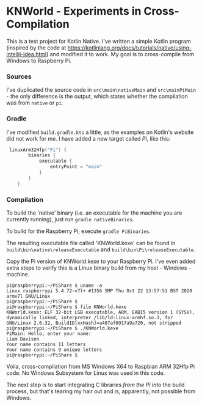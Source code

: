 # KNWorld - Experiments in Cross-Compilation

This is a test project for Kotlin Native. I've written a simple Kotlin program (inspired by the code at https://kotlinlang.org/docs/tutorials/native/using-intellij-idea.html) and modified it to work. My goal is to cross-compile from Windows to Raspberry Pi.

### Sources

I've duplicated the source code in `src\main\nativeMain` and `src\mainPiMain` - the only difference is the output, which states whether the compilation was from `native` or `pi`.

### Gradle

I've modified `build.gradle.kts` a little, as the examples on Kotlin's website did not work for me. I have added a new target called *Pi*, like this:

```kotlin
 linuxArm32Hfp("Pi") {
        binaries {
            executable {
                entryPoint = "main"
            }
        }
    }
```

### Compilation

To build the 'native' binary (i.e. an executable for the machine you are currently running), just run `gradle nativeBinaries`.

To build for the Raspberry Pi, execute `gradle PiBinaries`.

The resulting executable file called 'KNWorld.kexe' can be found in `build\bin\native\releaseExecutable` and `build\bin\Pi\releaseExecutable`.

Copy the Pi version of KNWorld.kexe to your Raspberry Pi. I've even added extra steps to verify this is a Linux binary build from my host - Windows - machine.

```shell script
pi@raspberrypi:~/PiShare $ uname -a
Linux raspberrypi 5.4.72-v7l+ #1356 SMP Thu Oct 22 13:57:51 BST 2020 armv7l GNU/Linux
pi@raspberrypi:~/PiShare $
pi@raspberrypi:~/PiShare $ file KNWorld.kexe
KNWorld.kexe: ELF 32-bit LSB executable, ARM, EABI5 version 1 (SYSV), dynamically linked, interpreter /lib/ld-linux-armhf.so.3, for GNU/Linux 2.6.32, BuildID[xxHash]=a487af0917a9a720, not stripped
pi@raspberrypi:~/PiShare $ ./KNWorld.kexe
PiMain: Hello, enter your name:
Liam Davison
Your name contains 11 letters
Your name contains 9 unique letters
pi@raspberrypi:~/PiShare $
``` 

Voila, cross-compilation from MS Windows X64 to Raspbian ARM 32Hfp Pi code. No Windows Subsystem for Linux was used in this code.

The next step is to start integrating C libraries _from the Pi_ into the build process, but that's tearing my hair out and is, apparently, not possible from Windows.

